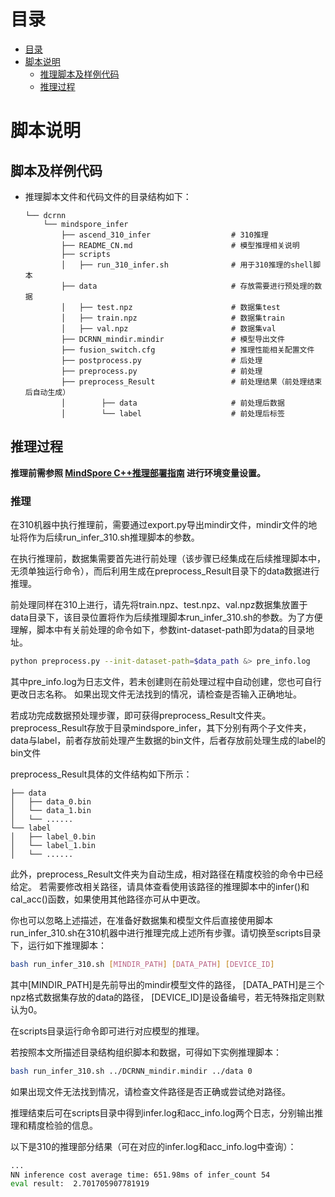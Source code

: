 # 目录

<!-- TOC -->

- [目录](#目录)
- [脚本说明](#脚本说明)
    - [推理脚本及样例代码](#脚本及样例代码)
    - [推理过程](#推理过程)
 <!-- /TOC -->

# 脚本说明

## 脚本及样例代码

- 推理脚本文件和代码文件的目录结构如下：

    ```text
  └── dcrnn
        └── mindspore_infer
            ├── ascend_310_infer                  # 310推理
            ├── README_CN.md                      # 模型推理相关说明
            ├── scripts
            │   ├── run_310_infer.sh              # 用于310推理的shell脚本
            ├── data                              # 存放需要进行预处理的数据
            │   ├── test.npz                      # 数据集test
            │   ├── train.npz                     # 数据集train
            │   ├── val.npz                       # 数据集val
            ├── DCRNN_mindir.mindir               # 模型导出文件
            ├── fusion_switch.cfg                 # 推理性能相关配置文件
            ├── postprocess.py                    # 后处理
            ├── preprocess.py                     # 前处理
            ├── preprocess_Result                 # 前处理结果（前处理结束后自动生成）
            │        ├── data                     # 前处理后数据
            │        └── label                    # 前处理后标签
    ```

## 推理过程

**推理前需参照 [MindSpore C++推理部署指南](https://gitee.com/mindspore/models/blob/master/utils/cpp_infer/README_CN.md) 进行环境变量设置。**

### 推理

在310机器中执行推理前，需要通过export.py导出mindir文件，mindir文件的地址将作为后续run_infer_310.sh推理脚本的参数。

在执行推理前，数据集需要首先进行前处理（该步骤已经集成在后续推理脚本中，无须单独运行命令），而后利用生成在preprocess_Result目录下的data数据进行推理。

前处理同样在310上进行，请先将train.npz、test.npz、val.npz数据集放置于data目录下，该目录位置将作为后续推理脚本run_infer_310.sh的参数。为了方便理解，脚本中有关前处理的命令如下，参数int-dataset-path即为data的目录地址。

```bash
python preprocess.py --init-dataset-path=$data_path &> pre_info.log
```

其中pre_info.log为日志文件，若未创建则在前处理过程中自动创建，您也可自行更改日志名称。
如果出现文件无法找到的情况，请检查是否输入正确地址。

若成功完成数据预处理步骤，即可获得preprocess_Result文件夹。 preprocess_Result存放于目录mindspore_infer，其下分别有两个子文件夹，data与label，前者存放前处理产生数据的bin文件，后者存放前处理生成的label的bin文件

preprocess_Result具体的文件结构如下所示：

```text
├── data
│   ├── data_0.bin
│   └── data_1.bin
│   └── ......
└── label
│   ├── label_0.bin
│   └── label_1.bin
│   └── ......
```

此外，preprocess_Result文件夹为自动生成，相对路径在精度校验的命令中已经给定。
若需要修改相关路径，请具体查看使用该路径的推理脚本中的infer()和cal_acc()函数，如果使用其他路径亦可从中更改。

你也可以忽略上述描述，在准备好数据集和模型文件后直接使用脚本run_infer_310.sh在310机器中进行推理完成上述所有步骤。请切换至scripts目录下，运行如下推理脚本：

```bash
bash run_infer_310.sh [MINDIR_PATH] [DATA_PATH] [DEVICE_ID]
```

其中[MINDIR_PATH]是先前导出的mindir模型文件的路径，
[DATA_PATH]是三个npz格式数据集存放的data的路径，
[DEVICE_ID]是设备编号，若无特殊指定则默认为0。

在scripts目录运行命令即可进行对应模型的推理。

若按照本文所描述目录结构组织脚本和数据，可得如下实例推理脚本：

```bash
bash run_infer_310.sh ../DCRNN_mindir.mindir ../data 0
```

如果出现文件无法找到情况，请检查文件路径是否正确或尝试绝对路径。

推理结束后可在scripts目录中得到infer.log和acc_info.log两个日志，分别输出推理和精度检验的信息。

以下是310的推理部分结果（可在对应的infer.log和acc_info.log中查询）：

```bash
...
NN inference cost average time: 651.98ms of infer_count 54
eval result:  2.701705907781919
```



